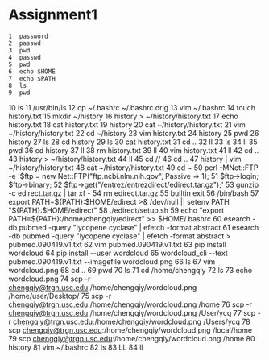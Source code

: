 # Assignment1
    1  password
    2  passwd
    3  pwd
    4  passwd
    5  pwd
    6  echo $HOME
    7  echo $PATH
    8  ls
    9  pwd
   10  ls
   11  /usr/bin/ls
   12  cp ~/.bashrc ~/.bashrc.orig
   13  vim ~/.bashrc
   14  touch history.txt
   15  mkdir ~/history
   16  history > ~/history/history.txt
   17  echo history.txt
   18  cat history.txt
   19  history
   20  cat ~/history/history.txt
   21  vim ~/history/history.txt
   22  cd ~/history
   23  vim history.txt
   24  history
   25  pwd
   26  history
   27  ls
   28  cd history
   29  ls
   30  cat history.txt
   31  cd ..
   32  ll
   33  ls
   34  ll
   35  pwd
   36  cd history
   37  ll
   38  rm history.txt
   39  ll
   40  vim history.txt
   41  ll
   42  cd ..
   43  history > ~/history/history.txt
   44  ll
   45  cd //
   46  cd ..
   47  history | vim ~/history/history.txt
   48  cat ~/history/history.txt
   49    cd ~
   50    perl -MNet::FTP -e     '$ftp = new Net::FTP("ftp.ncbi.nlm.nih.gov", Passive => 1);
   51       $ftp->login; $ftp->binary;
   52       $ftp->get("/entrez/entrezdirect/edirect.tar.gz");'
   53    gunzip -c edirect.tar.gz | tar xf -
   54    rm edirect.tar.gz
   55    builtin exit
   56    /bin/bash
   57    export PATH=${PATH}:$HOME/edirect >& /dev/null || setenv PATH "${PATH}:$HOME/edirect"
   58    ./edirect/setup.sh
   59  echo "export PATH=\${PATH}:/home/chengqiy/edirect" >> $HOME/.bashrc
   60  esearch -db pubmed -query "lycopene cyclase" |   efetch -format abstract
   61  esearch -db pubmed -query "lycopene cyclase" |   efetch -format abstract > pubmed.090419.v1.txt
   62  vim pubmed.090419.v1.txt
   63  pip install wordcloud
   64  pip install --user wordcloud
   65  wordcloud_cli --text pubmed.090419.v1.txt --imagefile wordcloud.png
   66  ls
   67  vim wordcloud.png
   68  cd ..
   69  pwd
   70  ls
   71  cd /home/chengqiy
   72  ls
   73  echo wordcloud.png
   74  scp -r chengqiy@trgn.usc.edu:/home/chengqiy/wordcloud.png /home/user/Desktop/
   75  scp -r chengqiy@trgn.usc.edu:/home/chengqiy/wordcloud.png /home
   76  scp -r chengqiy@trgn.usc.edu:/home/chengqiy/wordcloud.png /User/ycq
   77  scp -r chengqiy@trgn.usc.edu:/home/chengqiy/wordcloud.png /Users/ycq
   78  scp chengqiy@trgn.usc.edu:/home/chengqiy/wordcloud.png /local/home
   79  scp chengqiy@trgn.usc.edu:/home/chengqiy/wordcloud.png /home
   80  history
   81  vim ~/.bashrc
   82  ls
   83  LL
   84  ll

